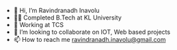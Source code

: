- 👋 Hi, I’m Ravindranadh Inavolu
- 👨‍🎓 Completed B.Tech at KL University
- 👔 Working at TCS
- 💞️ I’m looking to collaborate on IOT, Web based projects
- 📫 How to reach me ravindranadh.inavolu@gmail.com

<!---
ravindra1111/ravindra1111 is a ✨ special ✨ repository because its `README.md` (this file) appears on your GitHub profile.
You can click the Preview link to take a look at your changes.
--->
